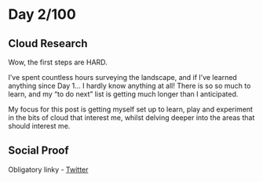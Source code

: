 <!-- This is a template you can use for quick progress days. It removes a lot of the steps we encourage you to share in the longer template 000-DAY-ARTICLE-LONG-TEMPLATE.MD-->

# Day 2/100

## Cloud Research

Wow, the first steps are HARD.

I’ve spent countless hours surveying the landscape, and if I’ve learned anything since Day 1… I hardly know anything at all! There is so so much to learn, and my “to do next” list is getting much longer than I anticipated.

My focus for this post is getting myself set up to learn, play and experiment in the bits of cloud that interest me, whilst delving deeper into the areas that should interest me.

## Social Proof

Obligatory linky - [Twitter](https://twitter.com/dean_ellerby/status/1341167876305248256)
